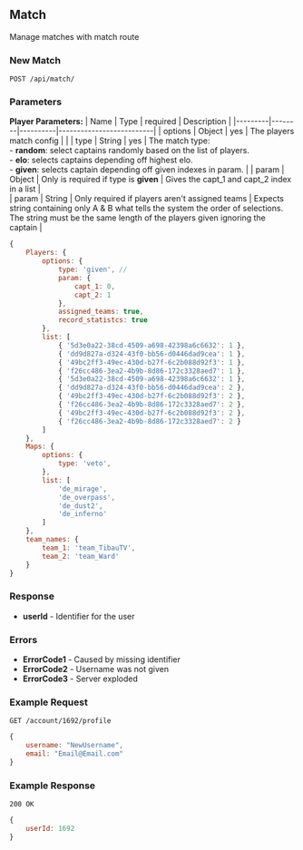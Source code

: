 

## Match
Manage matches with match route

### New Match
`POST /api/match/`

### Parameters

**Player Parameters:**
| Name    | Type   | required | Description                                                                                                                                                                                          |
|---------|--------|----------|--------------------------|
| options | Object |    yes   | The players match config |                                                                                                                                                                                              |
| type    | String |    yes   | The match type: <br> - **random**: select captains randomly based on the list of players. <br>- **elo**: selects captains depending off highest elo. <br>- **given**: selects captain depending off given indexes in param.          | 
|    param     |    Object    |     Only is required if  type is **given**     |          Gives the capt_1 and capt_2 index in a list           |      
|    param     |       String     |  Only required if  players aren't assigned teams      | Expects string containing only A & B what tells the system the order of selections. The string must be the same length of the players given ignoring the captain    |                                                                                                                                                                            

```javascript
{
	Players: {
		options: {
			type: 'given', // 
			param: {
				capt_1: 0,
				capt_2: 1
			},
			assigned_teams: true, 
			record_statistcs: true 
		},
		list: [
			{ '5d3e0a22-38cd-4509-a698-42398a6c6632': 1 },
			{ 'dd9d827a-d324-43f0-bb56-d0446dad9cea': 1 },
			{ '49bc2ff3-49ec-430d-b27f-6c2b088d92f3': 1 },
			{ 'f26cc486-3ea2-4b9b-8d86-172c3328aed7': 1 },
			{ '5d3e0a22-38cd-4509-a698-42398a6c6632': 1 },
			{ 'dd9d827a-d324-43f0-bb56-d0446dad9cea': 2 },
			{ '49bc2ff3-49ec-430d-b27f-6c2b088d92f3': 2 },
			{ 'f26cc486-3ea2-4b9b-8d86-172c3328aed7': 2 },
			{ '49bc2ff3-49ec-430d-b27f-6c2b088d92f3': 2 },
			{ 'f26cc486-3ea2-4b9b-8d86-172c3328aed7': 2 }
		]
	},
	Maps: {
		options: {
			type: 'veto',
		},
		list: [
			'de_mirage', 
			'de_overpass',
			'de_dust2', 
			'de_inferno'
		]
	},
	team_names: {
		team_1: 'team_TibauTV',
		team_2: 'team_Ward'
	}
}
```


### Response
- **userId** - Identifier for the user

### Errors
- **ErrorCode1** - Caused by missing identifier
- **ErrorCode2** - Username was not given
- **ErrorCode3** - Server exploded

### Example Request
`GET /account/1692/profile`

```javascript
{
	username: "NewUsername",
	email: "Email@Email.com"
}
```

### Example Response
`200 OK`

```javascript
{
	userId: 1692
}
```
